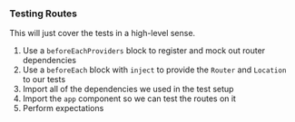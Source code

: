 ### Testing Routes
This will just cover the tests in a high-level sense.

1. Use a `beforeEachProviders` block to register and mock out router dependencies
2. Use a `beforeEach` block with `inject` to provide the `Router` and `Location` to our tests
3. Import all of the dependencies we used in the test setup
4. Import the `app` component so we can test the routes on it
5. Perform expectations